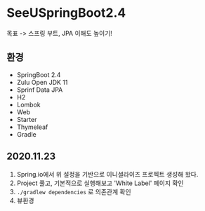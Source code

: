 # SeeUSpringBoot2.4
목표 -> 스프링 부트, JPA 이해도 높이기!

## 환경
- SpringBoot 2.4
- Zulu Open JDK 11
- Sprinf Data JPA
- H2
- Lombok
- Web
- Starter
- Thymeleaf
- Gradle

## 2020.11.23
  1. Spring.io에서 위 설정을 기반으로 이니셜라이즈 프로젝트 생성해 왔다.
  2. Project 풀고, 기본적으로 실행해보고 'White Label' 페이지 확인
  3. ```./gradlew dependencies``` 로 의존관계 확인 
  4. 뷰환경 